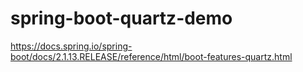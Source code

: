 # spring-boot-quartz-demo

https://docs.spring.io/spring-boot/docs/2.1.13.RELEASE/reference/html/boot-features-quartz.html
